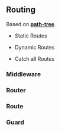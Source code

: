 ## Routing

Based on **[path-tree](https://github.com/viz-rs/path-tree)**.

* Static Routes

* Dynamic Routes

* Catch all Routes

### Middleware

### Router

### Route

### Guard
